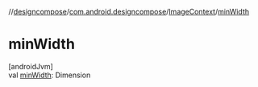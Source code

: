 //[designcompose](../../../index.md)/[com.android.designcompose](../index.md)/[ImageContext](index.md)/[minWidth](min-width.md)

# minWidth

[androidJvm]\
val [minWidth](min-width.md): Dimension
